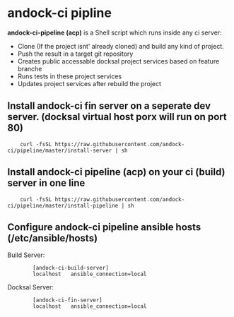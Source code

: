 # andock-ci pipline

**andock-ci-pipeline (acp)** is a Shell script which runs inside any ci server:
* Clone (If the project isnt' already cloned) and build any kind of project. 
* Push the result in a target git repository  
* Creates public accessable docksal project services based on feature branche
* Runs tests in these project services
* Updates project services after rebuild the project


## Install andock-ci fin server on a seperate dev server. (docksal virtual host porx will run on port 80) 

```
    curl -fsSL https://raw.githubusercontent.com/andock-ci/pipeline/master/install-server | sh
```

## Install andock-ci pipeline (acp) on your ci (build) server in one line

```
    curl -fsSL https://raw.githubusercontent.com/andock-ci/pipeline/master/install-pipeline | sh
```

## Configure andock-ci pipeline ansible hosts (/etc/ansible/hosts)


Build Server:
```
        [andock-ci-build-server]
        localhost   ansible_connection=local
```

Docksal Server:
```
        [andock-ci-fin-server]
        localhost   ansible_connection=local

```
